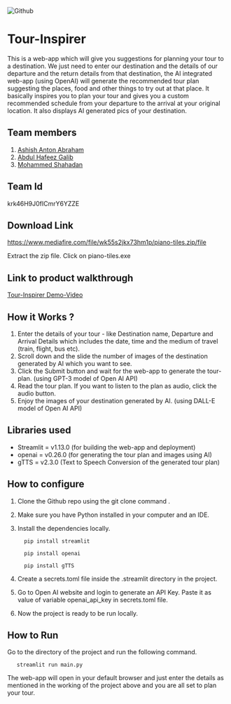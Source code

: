 ![Github](https://user-images.githubusercontent.com/64391274/211215734-bbc57b92-9a71-496d-873e-3eedc7523916.png)


# Tour-Inspirer
This is a web-app which will give you suggestions for planning your tour to a destination. We just need to enter our destination and the details of our departure and the return details from that destination, the AI integrated web-app (using OpenAI) will generate the recommended tour plan suggesting the places, food and other things to try out at that place. It basically inspires you to plan your tour and gives you a custom recommended schedule from your departure to the arrival at your original location. It also displays AI generated pics of your destination.

## Team members
1. [Ashish Anton Abraham](https://github.com/Ashish-Abraham)
2. [Abdul Hafeez Galib](https://github.com/Abdul-Hafeez-Galib)
3. [Mohammed Shahadan](https://github.com/Shahadan2001)

## Team Id
krk46H9J0fICmrY6YZZE

## Download Link
https://www.mediafire.com/file/wk55s2jkx73hm1p/piano-tiles.zip/file

Extract the zip file.
Click on piano-tiles.exe

## Link to product walkthrough
[Tour-Inspirer Demo-Video](https://www.loom.com/share/cdd2df4ab3f14a468585e2ce32e81b5b)

## How it Works ?
1. Enter the details of your tour - like Destination name, Departure and Arrival Details which includes the date, time and the medium of travel (train, flight, bus etc).
2. Scroll down and the slide the number of images of the destination generated by AI which you want to see.
3. Click the Submit button and wait for the web-app to generate the tour-plan. (using GPT-3 model of Open AI API)
4. Read the tour plan. If you want to listen to the plan as audio, click the audio button.
5. Enjoy the images of your destination generated by AI. (using DALL-E model of Open AI API)

## Libraries used
- Streamlit = v1.13.0 (for building the web-app and deployment)
- openai = v0.26.0 (for generating the tour plan and images using AI)
- gTTS = v2.3.0 (Text to Speech Conversion of the generated tour plan)

## How to configure
1. Clone the Github repo using the git clone command .
2. Make sure you have Python installed in your computer and an IDE.
3. Install the dependencies locally.
    ```
      pip install streamlit
    ```
    
    ```
      pip install openai
    ```
    
    ```
      pip install gTTS
    ```
 4. Create a secrets.toml file inside the .streamlit directory in the project.
 5. Go to Open AI website and login to generate an API Key. Paste it as value of variable openai_api_key in secrets.toml file.
 6. Now the project is ready to be run locally.

## How to Run
Go to the directory of the project and run the following command.
   ```
      streamlit run main.py
   ```

The web-app will open in your default browser and just enter the details as mentioned in the working of the project above and you are all set to plan your tour. 
